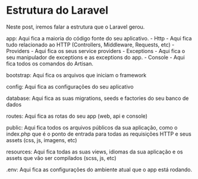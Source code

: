 # Estrutura do Laravel

Neste post, iremos falar a estrutura que o Laravel gerou.

app: Aqui fica a maioria do código fonte do seu aplicativo.
    - Http - Aqui fica tudo relacionado ao HTTP (Controllers, Middleware, Requests, etc)
    - Providers - Aqui fica os seus service providers
    - Exceptions - Aqui fica o seu manipulador de exceptions e as exceptions do app.
    - Console - Aqui fica todos os comandos do Artisan.

bootstrap: Aqui fica os arquivos que iniciam o framework

config: Aqui fica as configurações do seu aplicativo

database: Aqui fica as suas migrations, seeds e factories do seu banco de dados

routes: Aqui fica as rotas do seu app (web, api e console)

public: Aqui fica todos os arquivos públicos da sua aplicação, como o index.php que é o ponto de entrada para todas as requisições HTTP e seus assets (css, js, imagens, etc)

resources: Aqui fica todas as suas views, idiomas da sua aplicação e os assets que vão ser compilados (scss, js, etc)

.env: Aqui fica as configurações do ambiente atual que o app está rodando.
